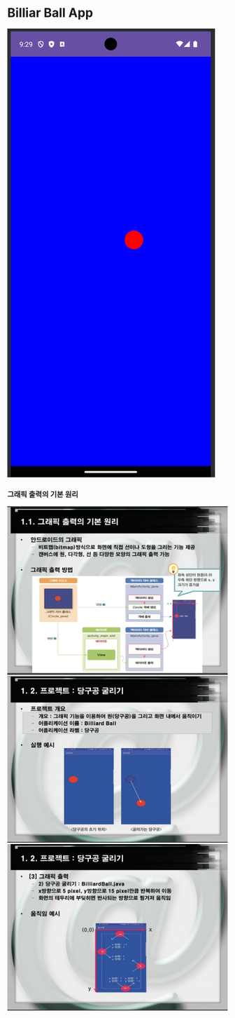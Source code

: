 # Billiar Ball App

![](/BilliardBall/assets/result.png)

### 그래픽 출력의 기본 원리

![](/BilliardBall/assets/process01.png)
![](/BilliardBall/assets/process02.png)
![](/BilliardBall/assets/process03.png)
